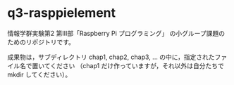 # q3-rasppielement

情報学群実験第2 第III部「Raspberry Pi プログラミング」
の小グループ課題のためのリポジトリです。

成果物は，サブディレクトリ chap1, chap2, chap3, ... の中に，指定されたファイル名で置いてください
（chap1 だけ作っていますが，それ以外は自分たちで mkdir してください）。
